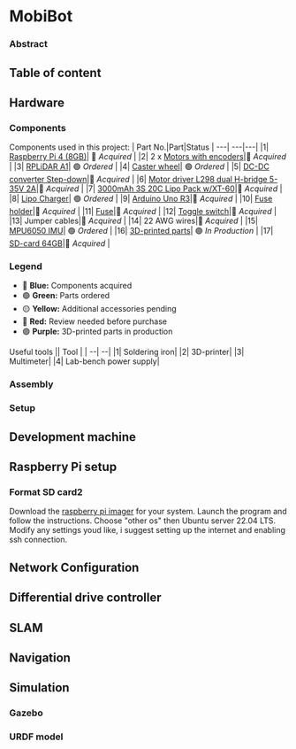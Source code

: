 # MobiBot
### Abstract

## Table of content

## Hardware
### Components
Components used in this project:
| Part No.|Part|Status
| ---| ---|---|
|1| [Raspberry Pi 4 (8GB)](https://www.electrokit.com/en/raspberry-pi-4-model-b/8gb)| 🔵 _Acquired_ |
|2| 2 x [Motors with encoders](https://www.amazon.se/dp/B07WP3XDLC?psc=1&ref=ppx_yo2ov_dt_b_product_details)|🔵 _Acquired_ |
|3| [RPLiDAR A1](https://www.mouser.se/ProductDetail/426-DFR0315)| 🟢 _Ordered_ |
|4| [Caster wheel](https://www.mouser.se/ProductDetail/485-3948)| 🟢 _Ordered_ |
|5| [DC-DC converter Step-down](https://www.electrokit.com/en/dc-dc-omvandlare-step-down-1.25-35v-5a)|🔵 _Acquired_ |
|6| [Motor driver L298 dual H-bridge 5-35V 2A](https://www.electrokit.com/en/motordrivare-l298-dubbel-h-brygga-5-35v-2a)|🔵 _Acquired_ |
|7| [3000mAh 3S 20C Lipo Pack w/XT-60](https://hobbyking.com/en_us/turnigy-battery-3000mah-3s-20c-lipo-pack-xt-60.html)|🔵 _Acquired_ |
|8| [Lipo Charger](https://www.amazon.se/-/en/gp/product/B087G199LH/ref=ewc_pr_img_1?smid=ADG7ML0RBF414&psc=1)| 🟢 _Ordered_ |
|9| [Arduino Uno R3](https://www.mouser.se/ProductDetail/SparkFun/DEV-11021?qs=WyAARYrbSnaunJRU8m2iHw%3D%3D)|🔵 _Acquired_ |
|10| [Fuse holder](https://www.conrad.se/sv/p/tru-components-tc-9070404-sakringsinsats-passar-till-flatsakring-standard-30-a-32-v-dc-1-st-2267601.html)|🔵 _Acquired_ |
|11| [Fuse](https://www.conrad.se/sv/p/eska-340127-340-127-standardflatsakring-10-a-rod-1-st-535104.html)|🔵 _Acquired_ |
|12| [Toggle switch](https://www.conrad.se/sv/p/tru-components-1587656-vippstrombrytare-tc-r13-244b-02-b-r-220-v-ac-250-v-ac-10-a-2x-av-pa-lasande-1-st-1587656.html)|🔵 _Acquired_ |
|13| Jumper cables|🔵 _Acquired_ |
|14| 22 AWG wires|🔵 _Acquired_ |
|15| [MPU6050 IMU](https://www.mouser.se/ProductDetail/426-SEN0142)| 🟢 _Ordered_ |
|16| [3D-printed parts]()| 🟣 _In Production_ |
|17| [SD-card 64GB](https://www.inet.se/produkt/5304540/samsung-microsd-evo-plus-64gb)|🔵 _Acquired_ |
### Legend

- 🔵 **Blue:** Components acquired
- 🟢 **Green:** Parts ordered
- 🟡 **Yellow:** Additional accessories pending
- 🔴 **Red:** Review needed before purchase
- 🟣 **Purple:** 3D-printed parts in production

Useful tools
|| Tool |
| --| --|
|1| Soldering iron|
|2| 3D-printer|
|3| Multimeter|
|4| Lab-bench power supply|

### Assembly

### Setup
## Development machine
## Raspberry Pi setup
### Format SD card2
Download the [raspberry pi imager](https://www.raspberrypi.com/software/) for your system. Launch the program and follow the instructions. Choose "other os" then Ubuntu server 22.04 LTS. Modify any settings youd like, i suggest setting up the internet and enabling ssh connection.
## Network Configuration
## Differential drive controller
## SLAM
## Navigation
## Simulation
### Gazebo
### URDF model
